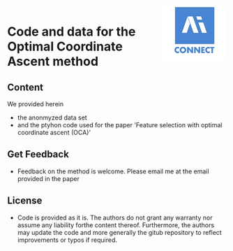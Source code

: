 <img src="Logo AI Square Connect.png" align="right" width="30%"/>

# Code and data for the Optimal Coordinate Ascent method

## Content
We provided herein 
- the anonmyzed data set 
- and the ptyhon code 
used for the paper 'Feature selection with optimal coordinate ascent (OCA)'

## Get Feedback
- Feedback on the method is welcome. Please email me at the email provided in the paper

## License
- Code is provided as it is. The authors do not grant any warranty nor assume any liability forthe content thereof. 
Furthermore, the authors may update the code and more generally the gitub repository to reflect improvements or typos if required. 
